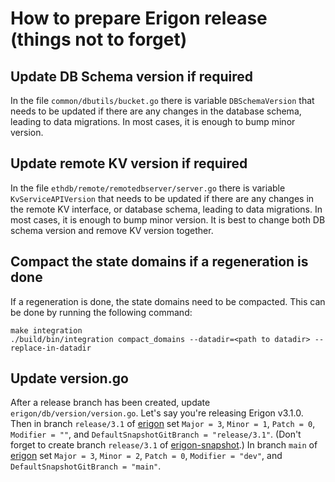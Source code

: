 # How to prepare Erigon release (things not to forget)

## Update DB Schema version if required

In the file `common/dbutils/bucket.go` there is variable `DBSchemaVersion` that needs to be updated if there are any changes in the database schema, leading to data migrations.
In most cases, it is enough to bump minor version.

## Update remote KV version if required

In the file `ethdb/remote/remotedbserver/server.go` there is variable `KvServiceAPIVersion` that needs to be updated if there are any changes in the remote KV interface, or
database schema, leading to data migrations.
In most cases, it is enough to bump minor version. It is best to change both DB schema version and remove KV version together.

## Compact the state domains if a regeneration is done

If a regeneration is done, the state domains need to be compacted. This can be done by running the following command:
````
make integration
./build/bin/integration compact_domains --datadir=<path to datadir> --replace-in-datadir
````

## Update version.go

After a release branch has been created, update `erigon/db/version/version.go`.
Let's say you're releasing Erigon v3.1.0.
Then in branch `release/3.1` of [erigon](https://github.com/erigontech/erigon) set `Major = 3`, `Minor = 1`, `Patch = 0`, `Modifier = ""`, and `DefaultSnapshotGitBranch = "release/3.1"`. (Don't forget to create branch `release/3.1` of [erigon-snapshot](https://github.com/erigontech/erigon-snapshot).)
In branch `main` of [erigon](https://github.com/erigontech/erigon) set `Major = 3`, `Minor = 2`, `Patch = 0`, `Modifier = "dev"`, and `DefaultSnapshotGitBranch = "main"`.
